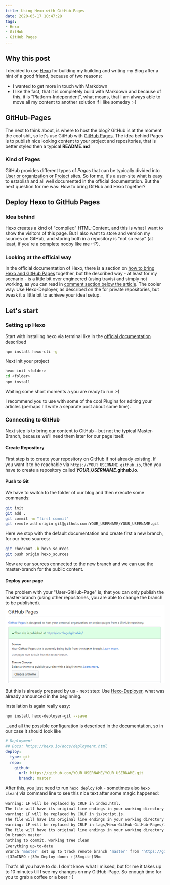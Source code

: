 ```yaml
---
title: Using Hexo with GitHub-Pages
date: 2020-05-17 10:47:28
tags: 
- Hexo
- GitHub
- GitHub Pages
---
```

## Why this post

I decided to use [Hexo](https://hexo.io/) for building my building and writing my Blog after a hint of a good friend, because of two reasons:

* I wanted to get more in touch with Markdown
* I like the fact, that it is completely build with Markdown and because of this, it is "Platform-Independent", what means, that I am always able to move all my content to another solution if I like someday :-)

## GitHub-Pages

The next to think about, is where to host the blog? GitHub is at the moment the cool shit, so let's use GitHub with [GitHub Pages](https://pages.github.com/). The idea behind Pages is to publish nice looking content to your project and repositories, that is better styled then a typical **README.md**

### Kind of Pages

GitHub provides different types of *Pages* that can be typically divided into [User or organization](https://pages.github.com/#user-site) or [Project](https://pages.github.com/#project-site) sites.
So for me, it's a user-site what is easy to establish and all well documented in the official documentation. But the next question for me was: How to bring GitHub and Hexo together?

## Deploy Hexo to GitHub Pages

### Idea behind

Hexo creates a kind of "compiled" HTML-Content, and this is what I want to show the visitors of this page. But I also want to store and version my sources on GitHub, and storing both in a repository is "not so easy" (at least, if you're a complete nooby like me :-P).

### Looking at the official way

In the official documentation of Hexo, there is a section on [how to bring Hexo and GitHub Pages](https://hexo.io/docs/github-pages.html) together, but the described way - at least for my scenario - is a little bit over engineered (using travis) and simply not working, as you can read in [comment section below the article](http://disq.us/p/26aknge). The cooler way: Use Hexo-Deployer, as described on the for private repositories, but tweak it a little bit to achieve your ideal setup.

## Let's start

### Setting up Hexo

Start with installing hexo via terminal like in the [official documentation](https://hexo.io/docs/setup) described

``` bash
npm install hexo-cli -g
```

Next init your project

```bash
hexo init <folder>
cd <folder>
npm install
```

Waiting some short moments a you are ready to run :-)

I recommend you to use with some of the cool Plugins for editing your articles (perhaps I'll write a separate post about some time).

### Connecting to GitHub

Next step is to bring our content to GitHub - but not the typical Master-Branch, because we'll need them later for our page itself.

#### Create Repository

First step is to create your repository on GitHub if not already existing. If you want it to be reachable via `https://YOUR_USERNAME.github.io`, then you have to create a repository called ***YOUR_USERNAME*.github.io**.

#### Push to Git

We have to switch to the folder of our blog and then execute some commands:

``` bash
git init
git add .
git commit -m "first commit"
git remote add origin git@github.com:YOUR_USERNAME/YOUR_USERNAME.git
```

Here we stop with the default documentation and create first a new branch, for our hexo sources:

``` bash
git checkout -b hexo_sources
git push origin hexo_sources
```

Now are our sources connected to the new branch and we can use the master-branch for the public content.

#### Deploy your page

The problem with your "User-GitHub-Page" is, that you can only publish the master-branch (using other repositories, you are able to change the branch to be published).
![GitHub Pages for User](../images/20200517.png)

But this is already prepared by us - next step: Use [Hexo-Deployer](https://github.com/hexojs/hexo-deployer-git), what was already announced in the beginning.

Installation is again really easy:

``` bash
npm install hexo-deployer-git --save
```

...and all the possible configuration is described in the documentation, so in our case it should look like

```yaml
# Deployment
## Docs: https://hexo.io/docs/deployment.html
deploy:
  type: git
  repo:
    github:
      url: https://github.com/YOUR_USERNAME/YOUR_USERNAME.git
      branch: master
```

After this, you just need to run `hexo deploy` (ok - sometimes also `hexo clean`) via command line to see this nice text after some magic happened:

```bash
warning: LF will be replaced by CRLF in index.html.
The file will have its original line endings in your working directory
warning: LF will be replaced by CRLF in js/script.js.
The file will have its original line endings in your working directory
warning: LF will be replaced by CRLF in tags/Hexo-GitHub-GitHub-Pages/index.html.
The file will have its original line endings in your working directory
On branch master
nothing to commit, working tree clean
Everything up-to-date
Branch 'master' set up to track remote branch 'master' from 'https://github.com/YOUR_USERNAME/YOUR_USERNAME.github.io.git'.
←[32mINFO ←[39m Deploy done: ←[35mgit←[39m
```

That's all you have to do. I don't know what I missed, but for me it takes up to 10 minutes till I see my changes on my GitHub-Page. So enough time for you to grab a coffee or a beer :-)
